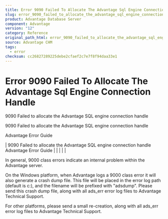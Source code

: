 ```yaml
---
title: Error 9090 Failed To Allocate The Advantage Sql Engine Connection Handle
slug: error_9090_failed_to_allocate_the_advantage_sql_engine_connection_handle
product: Advantage Database Server
component: Advantage
version: "12"
category: Reference
original_path_html: error_9090_failed_to_allocate_the_advantage_sql_engine_connection_handle.htm
source: Advantage CHM
tags:
  - error
checksum: cc26827289225debe2cfaef2c7e7f8f94daa33e1
---
```


# Error 9090 Failed To Allocate The Advantage Sql Engine Connection Handle

9090 Failed to allocate the Advantage SQL engine connection handle

9090 Failed to allocate the Advantage SQL engine connection handle

Advantage Error Guide

| 9090 Failed to allocate the Advantage SQL engine connection handle  Advantage Error Guide |  |  |  |  |

In general, 9000 class errors indicate an internal problem within the Advantage server.

On the Windows platform, when Advantage logs a 9000 class error it will also generate a crash dump file. This file will be placed in the error log path (default is c:\), and the filename will be prefixed with "adsdump". Please send this crash dump file, along with all ads\_err error log files to Advantage Technical Support.

For other platforms, please send a small re-creation, along with all ads\_err error log files to Advantage Technical Support.
